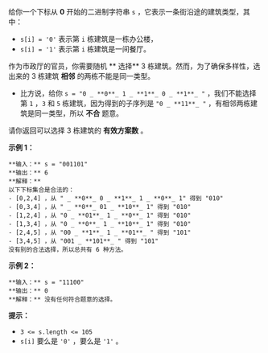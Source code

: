 给你一个下标从 **0**  开始的二进制字符串 `s` ，它表示一条街沿途的建筑类型，其中：

  * `s[i] = '0'` 表示第 `i` 栋建筑是一栋办公楼，
  * `s[i] = '1'` 表示第 `i` 栋建筑是一间餐厅。

作为市政厅的官员，你需要随机 **  选择** 3 栋建筑。然而，为了确保多样性，选出来的 3 栋建筑 **相邻**  的两栋不能是同一类型。

  * 比方说，给你 `s = "0 _ **0**_ 1 _ **1**_ 0 _ **1**_ "` ，我们不能选择第 `1` ，`3` 和 `5` 栋建筑，因为得到的子序列是 `"0 _ **11**_ "` ，有相邻两栋建筑是同一类型，所以 **不合**  题意。

请你返回可以选择 3 栋建筑的 **有效方案数**  。



**示例 1：**

    
    
    **输入：** s = "001101"
    **输出：** 6
    **解释：**
    以下下标集合是合法的：
    - [0,2,4] ，从 " _ **0**_ 0 _ **1**_ 1 _ **0**_ 1" 得到 "010"
    - [0,3,4] ，从 " _ **0**_ 01 _ **10**_ 1" 得到 "010"
    - [1,2,4] ，从 "0 _ **01**_ 1 _ **0**_ 1" 得到 "010"
    - [1,3,4] ，从 "0 _ **0**_ 1 _ **10**_ 1" 得到 "010"
    - [2,4,5] ，从 "00 _ **1**_ 1 _ **01**_ " 得到 "101"
    - [3,4,5] ，从 "001 _ **101**_ " 得到 "101"
    没有别的合法选择，所以总共有 6 种方法。
    

**示例 2：**

    
    
    **输入：** s = "11100"
    **输出：** 0
    **解释：** 没有任何符合题意的选择。
    



**提示：**

  * `3 <= s.length <= 105`
  * `s[i]` 要么是 `'0'` ，要么是 `'1'` 。

